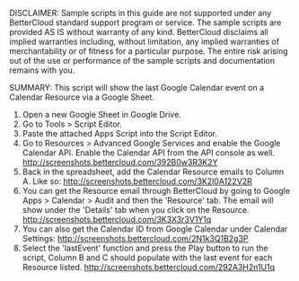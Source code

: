 DISCLAIMER: Sample scripts in this guide are not supported under any BetterCloud standard support program or service. The sample scripts are provided AS IS without warranty of any kind. BetterCloud disclaims all implied warranties including, without limitation, any implied warranties of merchantability or of fitness for a particular purpose. The entire risk arising out of the use or performance of the sample scripts and documentation remains with you.

SUMMARY: This script will show the last Google Calendar event on a Calendar Resource via a Google Sheet.

1) Open a new Google Sheet in Google Drive.
2) Go to Tools > Script Editor.
3) Paste the attached Apps Script into the Script Editor.
4) Go to Resources > Advanced Google Services and enable the Google Calendar API. Enable the Calendar API from the API console as well. http://screenshots.bettercloud.com/392B0w3R3K2Y
5) Back in the spreadsheet, add the Calendar Resource emails to Column A. Like so: http://screenshots.bettercloud.com/3K2l0A122V2R
6) You can get the Resource email through BetterCloud by going to Google Apps > Calendar > Audit and then the 'Resource' tab. The email will show under the 'Details' tab when you click on the Resource. http://screenshots.bettercloud.com/3K3X3r3V1Y1q
7) You can also get the Calendar ID from Google Calendar under Calendar Settings: http://screenshots.bettercloud.com/2N1k3Q1B2g3P
8) Select the 'lastEvent' function and press the Play button to run the script, Column B and C should populate with the last event for each Resource listed. http://screenshots.bettercloud.com/292A3H2n1U1q
